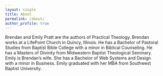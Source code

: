 ```yaml
---
layout: single
title: About
permalink: /about/
author_profile: true
---
```


Brendan and Emily Pratt are the authors of Practical Theology. Brendan works at a LifePoint Church in Quincy, Illinois. He has a Bachelor of Pastoral Studies from Baptist Bible College with a minor in Biblical Counseling. He has a Masters of Divinity from Midwestern Baptist Theological Seminary. Emily is Brendan’s wife. She has a Bachelor of Web Systems and Design with a minor in Business. Emily graduated with her MBA from Southwest Baptist University.
